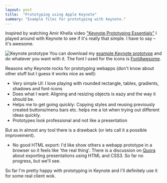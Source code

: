```yaml
---
layout: post
title:  "Prototyping using Apple Keynote"
summary: "Example files for prototyping with keynote."
---
```


Inspired by watching Amir Khella video ["Keynote Prototyping Essentials"](https://vimeo.com/20778110) I played around with Keynote to see if it's really that simple. I have to say – it's awesome.

![Keynote prototype](https://dl.dropbox.com/u/13186339/blog/prototyping_example.001.png)
You can download my [example Keynote prototype](https://dl.dropbox.com/u/13186339/blog/prototyping_example.key) and do whatever you want with it. The font I used for the icons is [FontAwesome](http://fortawesome.github.com/Font-Awesome/).

Reasons why Keynote rocks for prototyping webapps (don't know about other stuff but I guess it works nice as well):

 * Very simple UI:
   I love playing with rounded rectangle, tables, gradients, shadows and font-icons
 * Does what I want:
   Aligning and resizing objects is eazy and the way it should be.
 * Helps me to get going quickly:
   Copying styles and reusing previously created buttons/menu bars etc. helps me a lot when trying out different ideas quickly.
 * Prototypes look professional and not like a presentation

But as in almost any tool there is a drawback (or lets call it a possible improvement).

 * No good HTML export:
   I'd like show others a webapp prototype in a browser so it feels like 'the real thing'.
   There is a discussion on [Quora](http://www.quora.com/Why-doesnt-Keynote-publish-HTML-utilizing-WebKit-CSS3-filters-transforms-for-animations) about exporting presentations using HTML and CSS3. So far no progress, but we'll see.

 So far I'm pretty happy with prototyping in Keynote and I'll definitely use it for some real client wok.




